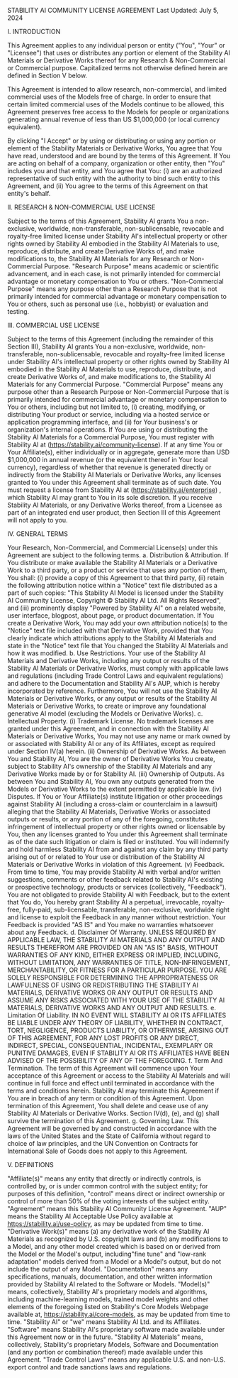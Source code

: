 STABILITY AI COMMUNITY LICENSE AGREEMENT
Last Updated: July 5, 2024


I. INTRODUCTION

This Agreement applies to any individual person or entity ("You", "Your" or "Licensee") that uses or distributes any portion or element of the Stability AI Materials  or Derivative Works thereof for any Research & Non-Commercial or Commercial purpose. Capitalized terms not otherwise defined herein are defined in Section V below.


This Agreement is intended to allow research, non-commercial, and limited commercial uses of the Models free of charge. In order to ensure that certain limited commercial uses of the Models continue to be allowed, this Agreement  preserves free access to the Models for people or organizations  generating annual revenue of less than US $1,000,000 (or local currency equivalent).  


By clicking "I Accept"  or by using or distributing or using any portion or element of the Stability Materials or Derivative Works, You agree that You have read, understood and are bound by the terms of this Agreement. If You are acting on behalf of a company, organization or other entity, then "You" includes you and that entity, and You agree that You: (i) are an authorized representative of such entity with the authority to bind such entity to this Agreement, and (ii) You agree to the terms of this Agreement on that entity's behalf. 

II. RESEARCH & NON-COMMERCIAL USE LICENSE

Subject to the terms of this Agreement, Stability AI grants You a non-exclusive, worldwide, non-transferable, non-sublicensable, revocable and royalty-free limited license under Stability AI's intellectual property or other rights owned by Stability AI embodied in the Stability AI Materials to use, reproduce, distribute, and create Derivative Works of, and make modifications to, the Stability AI Materials for any Research or Non-Commercial Purpose. "Research Purpose" means academic or scientific advancement, and in each case, is not primarily intended for commercial advantage or monetary compensation to You or others. "Non-Commercial Purpose" means any purpose other than a Research Purpose that is not primarily intended for commercial advantage or monetary compensation to You or others, such as personal use (i.e., hobbyist) or evaluation and testing.  

III. COMMERCIAL USE LICENSE

Subject to the terms of this Agreement (including the remainder of this Section III), Stability AI grants You a non-exclusive, worldwide, non-transferable, non-sublicensable, revocable and royalty-free limited license under Stability AI's intellectual property or other rights owned by Stability AI embodied in the Stability AI Materials to use, reproduce, distribute, and create Derivative Works of, and make modifications to, the Stability AI Materials for any Commercial Purpose. "Commercial Purpose" means any purpose other than a Research Purpose or Non-Commercial Purpose that is primarily intended for commercial advantage or monetary compensation to You or others, including but not limited to, (i) creating, modifying, or distributing Your product or service, including via a hosted service or application programming interface, and (ii) for Your business's or organization's internal operations. 
If You are using or distributing the Stability AI Materials for a Commercial Purpose, You must register with Stability AI at (https://stability.ai/community-license). If at any time You or Your Affiliate(s), either individually or in aggregate, generate more than USD $1,000,000 in annual revenue (or the equivalent thereof in Your local currency), regardless of whether that revenue is generated directly or indirectly from the Stability AI Materials or Derivative Works, any licenses granted to You under this Agreement shall terminate as of such date. You must request a license from Stability AI at (https://stability.ai/enterprise) , which Stability AI may grant to You in its sole discretion. If you receive Stability AI Materials, or any Derivative Works thereof, from a Licensee as part of an integrated end user product, then Section III of this Agreement will not apply to you.

IV. GENERAL TERMS

Your Research, Non-Commercial, and Commercial License(s) under this Agreement are subject to the following terms.
a.  Distribution & Attribution. If You distribute or make available the Stability AI Materials or a Derivative Work to a third party, or a product or service that uses any portion of them, You shall: (i) provide a copy of this Agreement to that third party, (ii) retain the following attribution notice within a "Notice" text file distributed as a part of such copies: "This Stability AI Model is licensed under the Stability AI Community License, Copyright ©  Stability AI Ltd. All Rights Reserved", and (iii) prominently display "Powered by Stability AI" on a related website, user interface, blogpost, about page, or product documentation.  If You create a Derivative Work, You may add your own attribution notice(s) to the "Notice" text file included with that Derivative Work, provided that You clearly indicate which attributions apply to the Stability AI Materials and state in the "Notice" text file that You changed the Stability AI Materials and how it was modified.
b.  Use Restrictions. Your use of the Stability AI Materials and Derivative Works, including any output or results of the Stability AI Materials or Derivative Works, must comply with applicable laws and regulations (including Trade Control Laws and equivalent regulations) and adhere to the Documentation and Stability AI's AUP, which is hereby incorporated by reference. Furthermore, You will not use the Stability AI Materials or Derivative Works, or any output or results of the Stability AI Materials or Derivative Works, to create or improve any foundational generative AI model (excluding the Models or Derivative Works). 
c.  Intellectual Property. 
(i) Trademark License.  No trademark licenses are granted under this Agreement, and in connection with the Stability AI Materials or Derivative Works, You may not use any name or mark owned by or associated with Stability AI or any of its Affiliates, except as required under Section IV(a) herein.
(ii)  Ownership of Derivative Works.  As between You and Stability AI, You are the owner of Derivative Works You create, subject to Stability AI's ownership of the Stability AI Materials and any Derivative Works made by or for Stability AI.
(iii)  Ownership of Outputs. As between You and Stability AI, You own any outputs generated from the Models or Derivative Works to the extent permitted by applicable law. 
(iv)  Disputes.  If You or Your Affiliate(s) institute litigation or other proceedings against Stability AI (including a cross-claim or counterclaim in a lawsuit) alleging that the Stability AI Materials, Derivative Works or associated outputs or results, or any portion of any of the foregoing, constitutes infringement of intellectual property or other rights owned or licensable by You, then any licenses granted to You under this Agreement shall terminate as of the date such litigation or claim is filed or instituted. You will indemnify and hold harmless Stability AI from and against any claim by any third party arising out of or related to Your use or distribution of the Stability AI Materials or Derivative Works in violation of this Agreement.
(v)  Feedback.  From time to time, You may provide Stability AI with verbal and/or written suggestions, comments or other feedback related to Stability AI's existing or prospective technology, products or services (collectively, "Feedback"). You are not obligated to provide Stability AI with Feedback, but to the extent that You do, You hereby grant Stability AI a perpetual, irrevocable, royalty-free, fully-paid, sub-licensable, transferable, non-exclusive, worldwide right and license to exploit the Feedback in any manner without restriction. Your Feedback is provided "AS IS" and You make no warranties whatsoever about any Feedback.
d.  Disclaimer Of Warranty. UNLESS REQUIRED BY APPLICABLE LAW, THE STABILITY AI MATERIALS AND ANY OUTPUT AND RESULTS THEREFROM ARE PROVIDED ON AN "AS IS" BASIS, WITHOUT WARRANTIES OF ANY KIND, EITHER EXPRESS OR IMPLIED, INCLUDING, WITHOUT LIMITATION, ANY WARRANTIES OF TITLE, NON-INFRINGEMENT, MERCHANTABILITY, OR FITNESS FOR A PARTICULAR PURPOSE. YOU ARE SOLELY RESPONSIBLE FOR DETERMINING THE APPROPRIATENESS OR LAWFULNESS OF USING OR REDISTRIBUTING THE STABILITY AI MATERIALS, DERIVATIVE WORKS OR ANY OUTPUT OR RESULTS AND ASSUME ANY RISKS ASSOCIATED WITH YOUR USE OF THE STABILITY AI MATERIALS, DERIVATIVE WORKS AND ANY OUTPUT AND RESULTS.
e.  Limitation Of Liability. IN NO EVENT WILL STABILITY AI OR ITS AFFILIATES BE LIABLE UNDER ANY THEORY OF LIABILITY, WHETHER IN CONTRACT, TORT, NEGLIGENCE, PRODUCTS LIABILITY, OR OTHERWISE, ARISING OUT OF THIS AGREEMENT, FOR ANY LOST PROFITS OR ANY DIRECT, INDIRECT, SPECIAL, CONSEQUENTIAL, INCIDENTAL, EXEMPLARY OR PUNITIVE DAMAGES, EVEN IF STABILITY AI OR ITS AFFILIATES HAVE BEEN ADVISED OF THE POSSIBILITY OF ANY OF THE FOREGOING.
f.  Term And Termination. The term of this Agreement will commence upon Your acceptance of this Agreement or access to the Stability AI Materials and will continue in full force and effect until terminated in accordance with the terms and conditions herein. Stability AI may terminate this Agreement if You are in breach of any term or condition of this Agreement. Upon termination of this Agreement, You shall delete and cease use of any Stability AI Materials or Derivative Works. Section IV(d), (e), and (g) shall survive the termination of this Agreement.
g.  Governing Law.  This Agreement will be governed by and constructed in accordance with the laws of the United States and the State of California without regard to choice of law principles, and the UN Convention on Contracts for International Sale of Goods does not apply to this Agreement.

V. DEFINITIONS 

"Affiliate(s)" means any entity that directly or indirectly controls, is controlled by, or is under common control with the subject entity; for purposes of this definition, "control" means direct or indirect ownership or control of more than 50% of the voting interests of the subject entity.
"Agreement" means this Stability AI Community License Agreement.
"AUP" means the Stability AI Acceptable Use Policy available at https://stability.ai/use-policy, as may be updated from time to time.
"Derivative Work(s)" means (a) any derivative work of the Stability AI Materials as recognized by U.S. copyright laws and (b) any modifications to a Model, and any other model created which is based on or derived from the Model or the Model's output, including"fine tune" and "low-rank adaptation" models derived from a Model or a Model's output, but do not include the output of any Model.
"Documentation" means any specifications, manuals, documentation, and other written information provided by Stability AI related to the Software or Models.
"Model(s)" means, collectively, Stability AI's proprietary models and algorithms, including machine-learning models, trained model weights and other elements of the foregoing listed on Stability's Core Models Webpage available at, https://stability.ai/core-models, as may be updated from time to time.
"Stability AI" or "we" means Stability AI Ltd. and its Affiliates.
"Software" means Stability AI's proprietary software made available under this Agreement now or in the future.
"Stability AI Materials" means, collectively, Stability's proprietary Models, Software and Documentation (and any portion or combination thereof) made available under this Agreement. 
"Trade Control Laws" means any applicable U.S. and non-U.S. export control and trade sanctions laws and regulations.